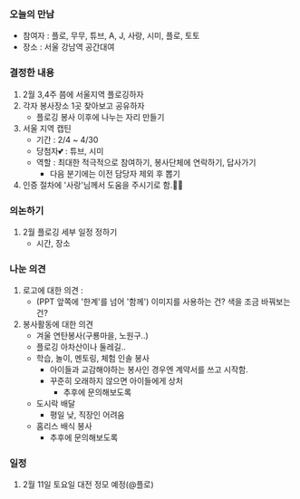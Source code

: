 ### 오늘의 만남
   - 참여자 : 플로, 무무, 튜브, A, J, 사랑, 시미, 플로, 토토
   - 장소 : 서울 강남역 공간대여 


### 결정한 내용
1. 2월 3,4주 쯤에 서울지역 플로깅하자
2. 각자 봉사장소 1곳 찾아보고 공유하자
   - 플로깅 봉사 이후에 나누는 자리 만들기
3. 서울 지역 캡틴
   - 기간 : 2/4 ~ 4/30
   - 당첨자💕 : 튜브, 시미
   - 역할 : 최대한 적극적으로 참여하기, 봉사단체에 연락하기, 답사가기
      - 다음 분기에는 이전 담당자 제외 후 뽑기
4. 인증 절차에 '사랑'님께서 도움을 주시기로 함.👍🏻


### 의논하기
1. 2월 플로깅 세부 일정 정하기
    - 시간, 장소

### 나눈 의견
1. 로고에 대한 의견 : 
   - (PPT 앞쪽에 '한계'를 넘어 '함께') 이미지를 사용하는 건? 색을 조금 바꿔보는 건?
2. 봉사활동에 대한 의견
   - 겨울 연탄봉사(구룡마을, 노원구..)
   - 플로깅 아차산이나 둘레길..
   - 학습, 놀이, 멘토링, 체험 인솔 봉사
       - 아이들과 교감해야하는 봉사인 경우엔 계약서를 쓰고 시작함. 
      - 꾸준히 오래하지 않으면 아이들에게 상처
         - 추후에 문의해보도록
   - 도시락 배달
      - 평일 낮, 직장인 어려움
   - 홈리스 배식 봉사
      - 추후에 문의해보도록



### 일정
1. 2월 11일 토요일 대전 정모 예정(@플로)













<!-- #### [List](https://jde-repo.github.io/tttest/) -->


